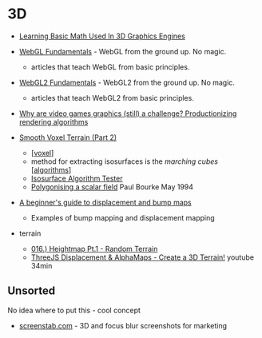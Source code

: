 3D
===

* [Learning Basic Math Used In 3D Graphics Engines](https://www.codeproject.com/Articles/1247960/Learning-Basic-Math-Used-In-3D-Graphics-Engines)

* [WebGL Fundamentals](https://webglfundamentals.org/) - WebGL from the ground up. No magic.
    * articles that teach WebGL from basic principles.
* [WebGL2 Fundamentals](https://webgl2fundamentals.org/) - WebGL2 from the ground up. No magic.
    * articles that teach WebGL2 from basic principles.



* [Why are video games graphics (still) a challenge? Productionizing rendering algorithms](https://bartwronski.com/2020/12/27/why-are-video-games-graphics-still-a-challenge-productionizing-rendering-algorithms/)

* [Smooth Voxel Terrain (Part 2)](https://0fps.net/2012/07/12/smooth-voxel-terrain-part-2/)
    * [[voxel]]
    * method for extracting isosurfaces is the _marching cubes_ [[algorithms]]
    * [Isosurface Algorithm Tester](http://mikolalysenko.github.com/Isosurface/)
    * [Polygonising a scalar field](http://paulbourke.net/geometry/polygonise/) Paul Bourke May 1994

* [A beginner's guide to displacement and bump maps](https://www.creativebloq.com/features/a-beginners-guide-to-displacement-and-bump-maps)
    * Examples of bump mapping and displacement mapping

* terrain
    * [016.) Heightmap Pt.1 - Random Terrain](https://blog.mastermaps.com/2013/10/terrain-building-with-threejs.html)
    * [ThreeJS Displacement & AlphaMaps - Create a 3D Terrain!](https://www.youtube.com/watch?v=2AQLMZwQpDo) youtube 34min

Unsorted
--------

No idea where to put this - cool concept
* [screenstab.com](https://www.screenstab.com/) - 3D and focus blur screenshots for marketing

[//begin]: # "Autogenerated link references for markdown compatibility"
[voxel]: voxel.md "Voxel"
[algorithms]: algorithms.md "Algorithms"
[//end]: # "Autogenerated link references"